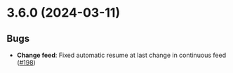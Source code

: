 ﻿# 3.6.0 (2024-03-11)

## Bugs

* **Change feed**: Fixed automatic resume at last change in continuous feed ([#198](https://github.com/matteobortolazzo/couchdb-net/issues/198))
